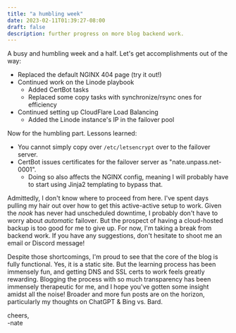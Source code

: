 ```yaml
---
title: "a humbling week"
date: 2023-02-11T01:39:27-08:00
draft: false
description: further progress on more blog backend work.
---
```


A busy and humbling week and a half. Let's get accomplishments out of the way:
- Replaced the default NGINX 404 page (try it out!)
- Continued work on the Linode playbook
    - Added CertBot tasks
    - Replaced some copy tasks with synchronize/rsync ones for efficiency
- Continued setting up CloudFlare Load Balancing
    - Added the Linode instance's IP in the failover pool

Now for the humbling part. Lessons learned:
- You cannot simply copy over `/etc/letsencrypt` over to the failover server.
- CertBot issues certificates for the failover server as "nate.unpass.net-0001".
    - Doing so also affects the NGINX config, meaning I will probably have to start using Jinja2 templating to bypass that. 

Admittedly, I don't know where to proceed from here. I've spent days pulling my hair out over how to get this active-active setup to work. Given the *nook* has never had unscheduled downtime, I probably don't have to worry about *automatic* failover. But the prospect of having a cloud-hosted backup is too good for me to give up. For now, I'm taking a break from backend work. If you have any suggestions, don't hesitate to shoot me an email or Discord message!

Despite those shortcomings, I'm proud to see that the core of the blog is fully functional. Yes, it is a static site. But the learning process has been immensely fun, and getting DNS and SSL certs to work feels greatly rewarding. Blogging the process with so much transparency has been immensely therapeutic for me, and I hope you've gotten some insight amidst all the noise! Broader and more fun posts are on the horizon, particularly my thoughts on ChatGPT & Bing vs. Bard.

cheers,\
-nate
